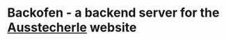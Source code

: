 # Backofen - a backend server for the [Ausstecherle](https://sebastian-tschen/ausstecherle) website


